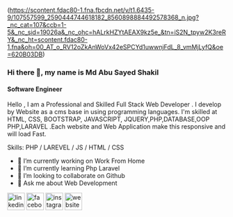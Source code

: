 (https://scontent.fdac80-1.fna.fbcdn.net/v/t1.6435-9/107557599_2590444744618182_8560898884492578368_n.jpg?_nc_cat=107&ccb=1-5&_nc_sid=19026a&_nc_ohc=hALrkHZYtAEAX9kz5e_&tn=iS2N_tpyw2K3reRY&_nc_ht=scontent.fdac80-1.fna&oh=00_AT_o_RV12oZkAnWoVx42eSPCYd1uwwnjFdL_8_vmMjLyfQ&oe=620B03DB)

### Hi there 👋, my name is Md Abu Sayed Shakil
#### Software Engineer


Hello , I am a Professional and Skilled Full Stack Web Developer . I develop by Website as a cms base in using programming languages. I'm skilled at HTML, CSS, BOOTSTRAP, JAVASCRIPT, JQUERY,PHP,DATABASE,OOP PHP,LARAVEL .Each website and Web Application make this responsive and will load Fast.

Skills: PHP / LAREVEL / JS / HTML / CSS

- 🔭 I’m currently working on Work From Home 
- 🌱 I’m currently learning Php Laravel 
- 👯 I’m looking to collaborate on Github 
- 💬 Ask me about Web Development 


[<img src='https://cdn.jsdelivr.net/npm/simple-icons@3.0.1/icons/linkedin.svg' alt='linkedin' height='40'>](https://www.linkedin.com/in/shakil-ahmed-567a7b178/)  [<img src='https://cdn.jsdelivr.net/npm/simple-icons@3.0.1/icons/facebook.svg' alt='facebook' height='40'>](https://www.facebook.com/shakilfci)  [<img src='https://cdn.jsdelivr.net/npm/simple-icons@3.0.1/icons/instagram.svg' alt='instagram' height='40'>](https://www.instagram.com/eng.shakil/)  [<img src='https://cdn.jsdelivr.net/npm/simple-icons@3.0.1/icons/icloud.svg' alt='website' height='40'>](https://l.facebook.com/l.php?u=https%3A%2F%2Fshakilahmed41.blogspot.com%2F%3Ffbclid%3DIwAR37maW5ly6xQ4f-wkDCNB2Wa2I4-ZWUF6mBf4BXjtxHEFCdDDDC1Dj_Dl8&h=AT2NCNt3H9P1SklVfRFK5PaEFENRH9-ZY5-0Zfd1_ngiHAv0JTyqk5g-pIewH48zr9_lyycEKYX01PXl3c9zS5OZhvmNcBxWy8w6b2_izmuFz_PFkfjeDrVXqq_lJlGWvSn7Qw)  

